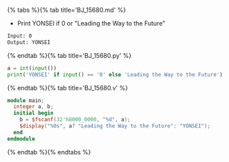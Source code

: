 {% tabs %}{% tab title='BJ_15680.md' %}

* Print YONSEI if 0 or "Leading the Way to the Future"

```txt
Input: 0
Output: YONSEI
```

{% endtab %}{% tab title='BJ_15680.py' %}

```py
a = int(input())
print('YONSEI' if input() == '0' else 'Leading the Way to the Future')
```

{% endtab %}{% tab title='BJ_15680.v' %}

```v
module main;
  integer a, b;
  initial begin
    b = $fscanf(32'h8000_0000, "%d", a);
    $display("%0s", a? "Leading the Way to the Future": "YONSEI");
  end
endmodule
```

{% endtab %}{% endtabs %}
